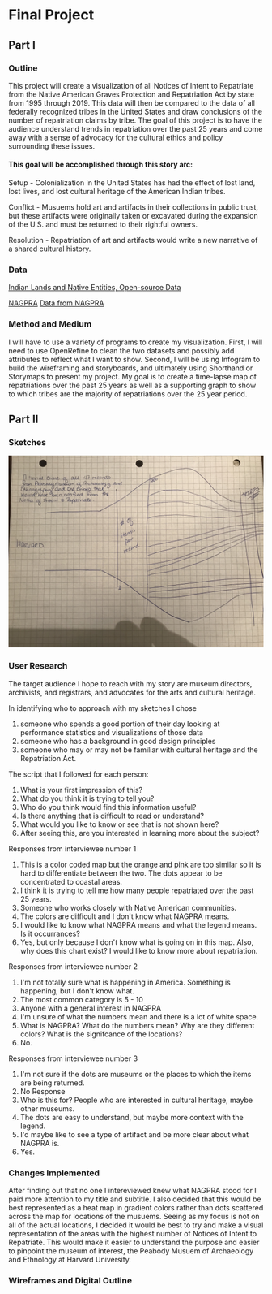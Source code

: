 # Final Project
## Part I
### Outline
This project will create a visualization of all Notices of Intent to Repatriate from the Native American Graves Protection and Repatriation Act by state from 1995 through 2019.  This data will then be compared to the data of all federally recognized tribes in the United States and draw conclusions of the number of repatriation claims by tribe. The goal of this project is to have the audience understand trends in repatriation over the past 25 years and come away with a sense of advocacy for the cultural ethics and policy surrounding these issues. 
#### This goal will be accomplished through this story arc:
Setup - Colonialization in the United States has had the effect of lost land, lost lives, and lost cultural heritage of the American Indian tribes.

Conflict - Musuems hold art and artifacts in their collections in public trust, but these artifacts were originally taken or excavated during the expansion of the U.S. and must be returned to their rightful owners. 

Resolution - Repatriation of art and artifacts would write a new narrative of a shared cultural history. 


### Data
[Indian Lands and Native Entities, Open-source Data](https://hifld-geoplatform.opendata.arcgis.com/datasets/indian-lands-and-native-entities)

[NAGPRA](https://www.nps.gov/nagpra/FED_NOTICES/NAGPRADIR/index2.htm)
[Data from NAGPRA](NAGPRA_Data.md)

### Method and Medium
I will have to use a variety of programs to create my visualization. First, I will need to use OpenRefine to clean the two datasets and possibly add attributes to reflect what I want to show. Second, I will be using Infogram to build the wireframing and storyboards, and ultimately using Shorthand or Storymaps to present my project. My goal is to create a time-lapse map of repatriations over the past 25 years as well as a supporting graph to show to which tribes are the majority of repatriations over the 25 year period. 

## Part II
### Sketches

![Sketch of Graph 3](AlluvialChart.jpg)


### User Research
The target audience I hope to reach with my story are museum directors, archivists, and registrars, and advocates for the arts and cultural heritage. 

In identifying who to approach with my sketches I chose 
1) someone who spends a good portion of their day looking at performance statistics and visualizations of those data
2) someone who has a background in good design principles
3) someone who may or may not be familiar with cultural heritage and the Repatriation Act. 

The script that I followed for each person:
1) What is your first impression of this?
2) What do you think it is trying to tell you?
3) Who do you think would find this information useful?
4) Is there anything that is difficult to read or understand?
5) What would you like to know or see that is not shown here?
6) After seeing this, are you interested in learning more about the subject?

Responses from interviewee number 1
1) This is a color coded map but the orange and pink are too similar so it is hard to differentiate between the two. The dots appear to be concentrated to coastal areas. 
2) I think it is trying to tell me how many people repatriated over the past 25 years. 
3) Someone who works closely with Native American communities. 
4) The colors are difficult and I don't know what NAGPRA means. 
5) I would like to know what NAGPRA means and what the legend means. Is it occurrances?
6) Yes, but only because I don't know what is going on in this map. Also, why does this chart exist? I would like to know more about repatriation. 

Responses from interviewee number 2
1) I'm not totally sure what is happening in America. Something is happening, but I don't know what. 
2) The most common category is 5 - 10
3) Anyone with a general interest in NAGPRA
4) I'm unsure of what the numbers mean and there is a lot of white space. 
5) What is NAGPRA? What do the numbers mean? Why are they different colors? What is the signifcance of the locations?
6) No.

Responses from interviewee number 3
1) I'm not sure if the dots are museums or the places to which the items are being returned.
2) No Response
3) Who is this for? People who are interested in cultural heritage, maybe other museums. 
4) The dots are easy to understand, but maybe more context with the legend. 
5) I'd maybe like to see a type of artifact and be more clear about what NAGPRA is.
6) Yes. 

### Changes Implemented
After finding out that no one I intereviewed knew what NAGPRA stood for I paid more attention to my title and subtitle. I also decided that this would be best represented as a heat map in gradient colors rather than dots scattered across the map for locations of the musuems. Seeing as my focus is not on all of the actual locations, I decided it would be best to try and make a visual representation of the areas with the highest number of Notices of Intent to Repatriate. This would make it easier to understand the purpose and easier to pinpoint the museum of interest, the Peabody Musuem of Archaeology and Ethnology at Harvard University. 

### Wireframes and Digital Outline
